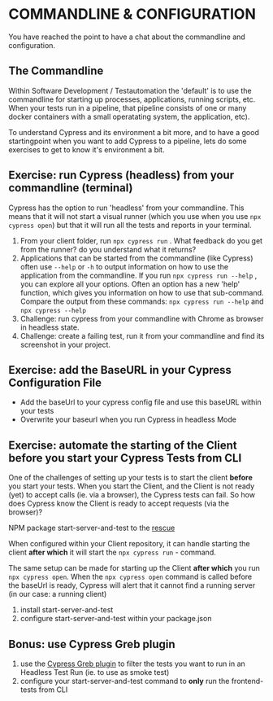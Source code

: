 # COMMANDLINE & CONFIGURATION

You have reached the point to have a chat about the commandline and configuration.

## The Commandline

Within Software Development / Testautomation the 'default' is to use the commandline for starting up
processes, applications, running scripts, etc. When your tests run in a pipeline, that pipeline consists of one or many docker containers with a small operatating system, the application, etc).

To understand Cypress and its environment a bit more, and to have a good startingpoint when you want to
add Cypress to a pipeline, lets do some exercises to get to know it's environment a bit.

## Exercise: run Cypress (headless) from your commandline (terminal)

Cypress has the option to run 'headless' from your commandline. This means that it will not start a visual runner (which you use when you use `npx cypress open`) but that it will run all the tests and reports in your terminal.

1. From your client folder, run `npx cypress run` . What feedback do you get from the runner? do you understand what it returns?
2. Applications that can be started from the commandline (like Cypress) often use `--help` or `-h` to output information on how to use the application from the commandline. If you run `npx cypress run --help` , you can explore all your options. Often an option has a new 'help' function, which gives you information on how to use that sub-command. Compare the output from these commands: `npx cypress run --help` and `npx cypress --help`
3. Challenge: run cypress from your commandline with Chrome as browser in headless state.
4. Challenge: create a failing test, run it from your commandline and find its screenshot in your project.

## Exercise: add the BaseURL in your Cypress Configuration File

- Add the baseUrl to your cypress config file and use this baseURL within your tests
- Overwrite your baseurl when you run Cypress in headless Mode

## Exercise: automate the starting of the Client **before** you start your Cypress Tests from CLI

One of the challenges of setting up your tests is to start the client **before** you start your tests.
When you start the Client, and the Client is not ready (yet) to accept calls (ie. via a browser), the Cypress tests can fail.
So how does Cypress know the Client is ready to accept requests (via the browser)?

NPM package start-server-and-test to the [rescue](https://www.npmjs.com/package/start-server-and-test)

When configured within your Client repository, it can handle starting the client **after which** it will start the `npx cypress run` - command.

The same setup can be made for starting up the Client **after which** you run `npx cypress open`.
When the `npx cypress open` command is called before the baseUrl is ready, Cypress will alert that it cannot find a running server (in our case: a running client)

1. install start-server-and-test
2. configure start-server-and-test within your package.json

## Bonus: use Cypress Greb plugin

1. use the [Cypress Greb plugin](https://github.com/cypress-io/cypress/tree/develop/npm/grep) to filter the tests you want to run in an Headless Test Run (ie. to use as smoke test)
2. configure your start-server-and-test command to **only** run the frontend-tests from CLI

